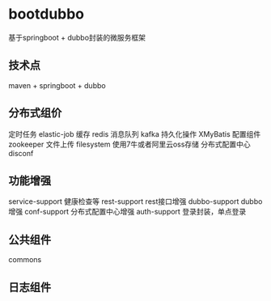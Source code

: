 # bootdubbo
基于springboot + dubbo封装的微服务框架

## 技术点
maven + springboot + dubbo 

## 分布式组价
定时任务 elastic-job
缓存     redis
消息队列  kafka
持久化操作  XMyBatis
配置组件    zookeeper
文件上传     filesystem   使用7牛或者阿里云oss存储
分布式配置中心   disconf 
## 功能增强
service-support  健康检查等
rest-support    rest接口增强
dubbo-support   dubbo增强
conf-support    分布式配置中心增强
auth-support    登录封装，单点登录

## 公共组件
commons 

## 日志组件
